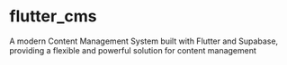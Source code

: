 # flutter_cms

A modern Content Management System built with Flutter and Supabase, providing a flexible and powerful solution for content management
